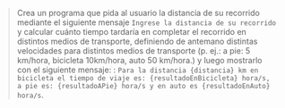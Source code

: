 > Crea un programa que pida al usuario la distancia de su recorrido mediante el siguiente mensaje `Ingrese la distancia de su recorrido` y calcular cuánto tiempo tardaría en completar el recorrido en distintos medios de transporte, definiendo de antemano distintas velocidades para distintos medios de transporte (p. ej.: a pie: 5 km/hora, bicicleta 10km/hora, auto 50 km/hora.) y luego mostrarlo con el siguiente mensaje: : `Para la distancia {distancia} km en bicicleta el tiempo de viaje es: {resultadoEnBicicleta} hora/s, a pie es: {resultadoAPie} hora/s y en auto es {resultadoEnAuto} hora/s`.

<style>
  .mu-browser {
    display: none;
  }
</style>